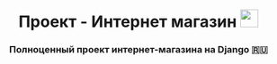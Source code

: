 <h1 align="center">Проект - Интернет магазин</a> 
<img src="https://github.com/blackcater/blackcater/raw/main/images/Hi.gif" height="32"/></h1>
<h3 align="center">Полноценный проект интернет-магазина на <b>Django</b> 🇷🇺</h3>